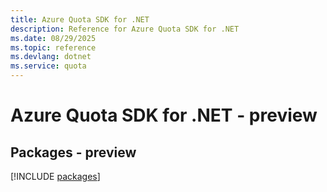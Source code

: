 ```yaml
---
title: Azure Quota SDK for .NET
description: Reference for Azure Quota SDK for .NET
ms.date: 08/29/2025
ms.topic: reference
ms.devlang: dotnet
ms.service: quota
---
```

# Azure Quota SDK for .NET - preview
## Packages - preview
[!INCLUDE [packages](quota-index.md)]